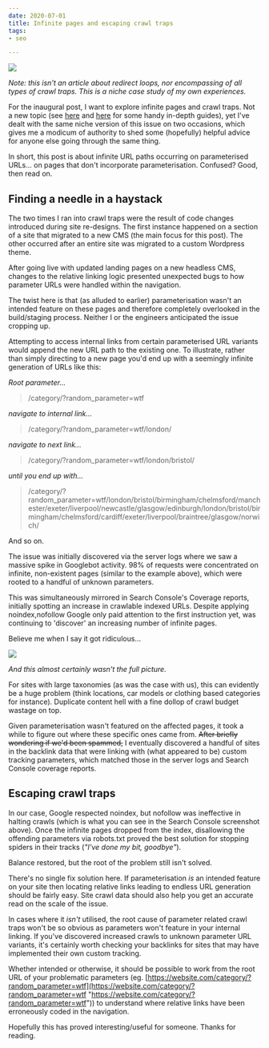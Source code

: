 ```yaml
---
date: 2020-07-01
title: Infinite pages and escaping crawl traps
tags:
- seo

---
```

![](/images/992382641_115bd44a2d_c.jpg)

_Note: this isn't an article about redirect loops, nor encompassing of all types of crawl traps. This is a niche case study of my own experiences._

For the inaugural post, I want to explore infinite pages and crawl traps. Not a new topic (see [here](https://www.contentkingapp.com/academy/crawler-traps/) and [here](https://www.advancedwebranking.com/blog/avoid-the-seo-spider-trap-how-to-get-out-of-a-sticky-situation/) for some handy in-depth guides), yet I've dealt with the same niche version of this issue on two occasions, which gives me a modicum of authority to shed some (hopefully) helpful advice for anyone else going through the same thing.

In short, this post is about infinite URL paths occurring on parameterised URLs... on pages that don't incorporate parameterisation. Confused? Good, then read on.

## Finding a needle in a haystack

The two times I ran into crawl traps were the result of code changes introduced during site re-designs. The first instance happened on a section of a site that migrated to a new CMS (the main focus for this post). The other occurred after an entire site was migrated to a custom Wordpress theme.

After going live with updated landing pages on a new headless CMS, changes to the relative linking logic presented unexpected bugs to how parameter URLs were handled within the navigation.

The twist here is that (as alluded to earlier) parameterisation wasn't an intended feature on these pages and therefore completely overlooked in the build/staging process. Neither I or the engineers anticipated the issue cropping up.

Attempting to access internal links from certain parameterised URL variants would append the new URL path to the existing one. To illustrate, rather than simply directing to a new page you'd end up with a seemingly infinite generation of URLs like this:

_Root parameter..._

> /category/?random_parameter=wtf

_navigate to internal link..._

> /category/?random_parameter=wtf/london/

_navigate to next link..._

> /category/?random_parameter=wtf/london/bristol/

_until you end up with..._

> /category/?random_parameter=wtf/london/bristol/birmingham/chelmsford/manchester/exeter/liverpool/newcastle/glasgow/edinburgh/london/bristol/birmingham/chelmsford/cardiff/exeter/liverpool/braintree/glasgow/norwich/

And so on.

The issue was initially discovered via the server logs where we saw a massive spike in Googlebot activity. 98% of requests were concentrated on infinite, non-existent pages (similar to the example above), which were rooted to a handful of unknown parameters.

This was simultaneously mirrored in Search Console's Coverage reports, initially spotting an increase in crawlable indexed URLs. Despite applying noindex,nofollow Google only paid attention to the first instruction yet, was continuing to 'discover' an increasing number of infinite pages.

Believe me when I say it got ridiculous...

![](/images/infinite-pages.png)

_And this almost certainly wasn't the full picture._

For sites with large taxonomies (as was the case with us), this can evidently be a huge problem (think locations, car models or clothing based categories for instance). Duplicate content hell with a fine dollop of crawl budget wastage on top.

Given parameterisation wasn't featured on the affected pages, it took a while to figure out where these specific ones came from. ~~After briefly wondering if we'd been spammed,~~ I eventually discovered a handful of sites in the backlink data that were linking with (what appeared to be) custom tracking parameters, which matched those in the server logs and Search Console coverage reports.

## Escaping crawl traps

In our case, Google respected noindex, but nofollow was ineffective in halting crawls (which is what you can see in the Search Console screenshot above). Once the infinite pages dropped from the index, disallowing the offending parameters via robots.txt proved the best solution for stopping spiders in their tracks (_"I've done my bit, goodbye"_).

Balance restored, but the root of the problem still isn't solved.

There's no single fix solution here. If parameterisation _is_ an intended feature on your site then locating relative links leading to endless URL generation should be fairly easy. Site crawl data should also help you get an accurate read on the scale of the issue.

In cases where it _isn't_ utilised, the root cause of parameter related crawl traps won't be so obvious as parameters won't feature in your internal linking. If you've discovered increased crawls to unknown parameter URL variants, it's certainly worth checking your backlinks for sites that may have implemented their own custom tracking.

Whether intended or otherwise, it should be possible to work from the root URL of your problematic parameters (eg. [https://website.com/category/?random_parameter=wtf](https://website.com/category/?random_parameter=wtf "https://website.com/category/?random_parameter=wtf")) to understand where relative links have been erroneously coded in the navigation.

Hopefully this has proved interesting/useful for someone. Thanks for reading.